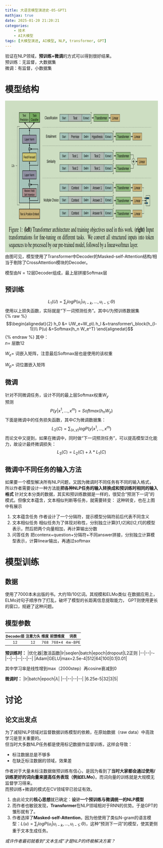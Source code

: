 ```yaml
---
title: 大语言模型演进史-05-GPT1
mathjax: true
date: 2025-01-20 21:20:21
categories:
    - 技术
    - AI大模型
tags: [大模型演进, AI模型, NLP, transformer, GPT]
---
```


验证在NLP领域，**预训练+微调**的方式可以得到很好结果。  
预训练：无监督，大数据集  
微调：有监督，小数据集

# 模型结构

<img src="/image/2025/image-gpt1.png" width=900 height=500 />
由图可见，模型使用了Transformer中Decoder的Masked-self-Attention结构/相当于剔除了CrossAttention模块的Decoder。  

模型由$N=12$层Decoder组成，最上层拼接Softmax层
<!-- more -->
## 预训练
$$L_1(U)= \sum_i logP(u_i|u_{i-k},...,u_{i-1};\Theta)$$
使用以上损失函数，实际就是“下一词预测任务”。其中$U$为预训练数据集  
{% raw %}
$$\begin{alignedat}{2}
h_0 &= UW_e+W_p\\
h_l &=transformer\_block(h_{l-1})\\
P(u) &=Softmax(h_n W_e^T) 
\end{alignedat}$$
{% endraw %} 
其中：  
$n=$ 层数12  

$W_e=$ 词嵌入矩阵，注意最后Softmax层也是使用的该权重  

$W_p=$ 词位置嵌入矩阵  

## 微调
针对不同微调任务，设计不同的最上层Softmax权重$W_y$  
预测
$$P(y|x^1,...,x^m) = Softmax(h_n W_y)$$
下面是微调中的任务损失函数，其中$C$为微调数据集：
$$L_2(C)= \sum_{(x,y)} logP(y|x^1,...,x^m)$$
而论文中又提到，如果在微调中，同时做“下一词预测任务”，可以提高模型泛化能力，故设计最终微调损失：
$$L_3(C)= L_2(C) + \lambda * L_1(C)$$

## 微调中不同任务的输入方法
如果要一个模型解决所有NLP问题，又因为微调时不同任务有不同的输入格式，  
所以作者需要设计一种方法能**把各种NLP任务的输入转换成和预训练时相同的输入格式**
针对文本分类的数据，其实和预训练数据是一样的，很契合“预测下一词”的模式。但像文本蕴含，文本相似判断等任务，就需要转变：
这种转变，也在上图中有展示
1. 文本蕴含任务
作者设计了一个分隔符，提示模型分隔符前后代表不同含义
2. 文本相似任务
相似任务为了体现对称性，分别独立计算[t1,t2]和[t2,t1]的模型表示，然后把两个向量相加，再计算输出分数
3. 问答任务
把contenx+question+分隔符+不同answer拼接，分别独立计算模型表示，计算linear输出，再通过softmax

# 模型训练
## 数据
使用了7000本未出版的书。大约1B/10亿词。其规模和ELMo类似
在数据应用上，ELMo对句子顺序作了打乱，破坏了模型的长距离信息提取能力，
GPT则使用更长的窗口，规避了这种问题。

## 模型参数
<style>
  table {
    width: 60%;
    font-size: 12px;
  }
  th, td {
    padding: 2px;
    text-align: center;
  }
</style>
|Decoder层|注意力头|维度|前馈维度|词表|
|--|--|--|--|--|
|12|12|768|768*4|4w-BPE|

**预训练时：**
|优化器|激活函数|lr|seqlen|batch|epoch|dropout|L2正则
|--|--|--|--|--|--|--|--|
|Adam|GELU|max=2.5e-4|512|64|100|0.1|0.01|

其中学习率是线性增到max（2000step）再cosine衰减到0

**微调时：**
|lr|batch|epoch|$\lambda$|
|--|--|--|--|
|6.25e-5|32|3|5|


# 讨论
## 论文出发点
为了减轻NLP领域对监督数据训练模型的依赖，在原始数据（raw data）中高效学习是至关重要的。  
但当时大多数NLP任务都是使用标记数据作监督训练，这样会导致：
- 标注数据总是不够多
- 在缺乏标注数据的领域，效果差

作者对于大量未标注数据做预训练有信心，是因为看到了**当时大家都会通过使用/训练更好的词向量来提高任务表现（例如ELMo）**。而词向量的训练就是大规模无监督学习得来。  
而预训练+微调的模式在CV领域早已验证有效。
1. 由此论文的**核心思想**就已确定：**设计一个预训练与微调统一的NLP模型**
2. 而作者也敏锐发现，**Transformer**在NLP领域相对于RNN的优势。于是GPT的雏形就有了。  
3. 作者选择了**Masked-self-Attention**，因为他使用了类似N-gram的语言模型：$L(u)= \sum_i logP(u_i|u_{i-k},...,u_{i-1};\Theta)$，这种“预测下一词”的模型，使其更侧重于文本生成任务。   

*或许作者最初就看到“文本生成”才是NLP的终极解决方案？*
